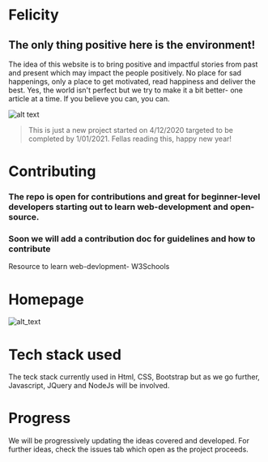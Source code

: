 
# Felicity
## The only thing positive here is the environment!
The idea of this website is to bring positive and impactful stories from past and present which may impact the people positively.
No place for sad happenings, only a place to get motivated, read happiness and deliver the best.
Yes, the world isn't perfect but we try to make it a bit better- one article at a time.
If you believe you can, you can.

![alt text](https://github.com/joeyouss/Felicity/blob/main/TinDog-Start-master/images/Felicity.png "Felicity")
> This is just a new project started on 4/12/2020 targeted to be completed by 1/01/2021. Fellas reading this, happy new year!
# Contributing

### The repo is open for contributions and great for beginner-level developers starting out to learn web-development and open-source.
### Soon we will add a contribution doc for guidelines and how to contribute

Resource to learn web-devlopment- W3Schools

# Homepage
![alt_text](https://github.com/joeyouss/Felicity/blob/main/TinDog-Start-master/images/homepage.png "Felicity Homepage")
# Tech stack used
The teck stack currently used in Html, CSS, Bootstrap but as we go further, Javascript, JQuery and NodeJs will be involved.

# Progress
We will be progressively updating the ideas covered and developed. For further ideas, check the issues tab which open as the project proceeds.
